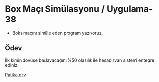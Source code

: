 # Box Maçı Simülasyonu / Uygulama-38

* Boks maçını simüle eden program yazıyoruz.

## Ödev
İlk kimin dövüşe başlayacağını %50 olasılık ile hesaplayan sistemi entegre ediniz.



[Patika.dev](https://www.patika.dev)